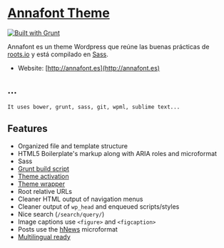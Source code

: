 # [Annafont Theme](http://annafont.es/)

[![Built with Grunt](https://cdn.gruntjs.com/builtwith.png)](http://gruntjs.com/)

Annafont es un theme Wordpress que reúne las buenas prácticas de [roots.io](http://roots.io/) y está compilado en [Sass](http://http://sass-lang.com/).

* Website: [http://annafont.es](http://annafont.es)


## ...

```
It uses bower, grunt, sass, git, wpml, sublime text...
```


## Features

* Organized file and template structure
* HTML5 Boilerplate's markup along with ARIA roles and microformat
* Sass
* [Grunt build script](http://roots.io/using-grunt-for-wordpress-theme-development/)
* [Theme activation](http://roots.io/roots-101/#theme-activation)
* [Theme wrapper](http://roots.io/an-introduction-to-the-roots-theme-wrapper/)
* Root relative URLs
* Cleaner HTML output of navigation menus
* Cleaner output of `wp_head` and enqueued scripts/styles
* Nice search (`/search/query/`)
* Image captions use `<figure>` and `<figcaption>`
* Posts use the [hNews](http://microformats.org/wiki/hnews) microformat
* [Multilingual ready](http://roots.io/wpml/)